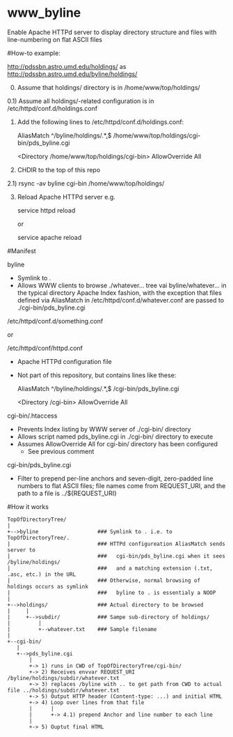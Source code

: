 # www_byline
Enable Apache HTTPd server to display directory structure and files with line-numbering on flat ASCII files


#How-to example:

http://pdssbn.astro.umd.edu/holdings/ as http://pdssbn.astro.umd.edu/byline/holdings/

0) Assume that holdings/ directory is in /home/www/top/holdings/

0.1) Assume all holdings/-related configuration is in /etc/httpd/conf.d/holdings.conf

1) Add the following lines to /etc/httpd/conf.d/holdings.conf:

    AliasMatch ^/byline/holdings/.*[.](asc|cat|lbl|tab|txt)$ /home/www/top/holdings/cgi-bin/pds_byline.cgi

    <Directory /home/www/top/holdings/cgi-bin>
        AllowOverride All
    </Directory>

2) CHDIR to the top of this repo

2.1) rsync -av byline cgi-bin /home/www/top/holdings/

3) Reload Apache HTTPd server e.g.

     service httpd reload

   or

     service apache reload


#Manifest

byline

- Symlink to .
- Allows WWW clients to browse ./whatever... tree vai byline/whatever...
  in the typical directory Apache Index fashion, with the exception that
  files defined via AliasMatch in /etc/httpd/conf.d/whatever.conf are
  passed to ./cgi-bin/pds_byline.cgi


/etc/httpd/conf.d/something.conf

  or

/etc/httpd/conf/httpd.conf

- Apache HTTPd configuration file
- Not part of this repository, but contains lines like these:

    AliasMatch ^/byline/holdings/.*[.](asc|cat|lbl|tab|txt)$ /cgi-bin/pds_byline.cgi

    <Directory /cgi-bin>
        AllowOverride All
    </Directory>


cgi-bin/.htaccess

- Prevents Index listing by WWW server of ./cgi-bin/ directory
- Allows script named pds_byline.cgi in ./cgi-bin/ directory to execute
- Assumes AllowOverride All for cgi-bin/ directory has been configured
  - See previous comment


cgi-bin/pds_byline.cgi

- Filter to prepend per-line anchors and seven-digit, zero-padded line
  numbers to flat ASCII files; file names come from REQUEST_URI, and
  the path to a file is ../${REQUEST_URI}


#How it works

    TopOfDirectoryTree/
    |
    +-->byline                   ### Symlink to . i.e. to TopOfDirectoryTree/.
    |                            ### HTTPd configureation AliasMatch sends server to 
    |                            ###   cgi-bin/pds_byline.cgi when it sees /byline/holdings/
    |                            ###   and a matching extension (.txt, .asc, etc.) in the URL
    |                            ### Otherwise, normal browsing of holdings occurs as symlink 
    |                            ###   byline to . is essentialy a NOOP
    |
    +-->holdings/                ### Actual directory to be browsed
    |     |
    |     +-->subdir/            ### Sampe sub-directory of holdings/
    |         |
    |         +--whatever.txt    ### Sample filename
    |
    +--cgi-bin/
       |
       +-->pds_byline.cgi
           |
           +-> 1) runs in CWD of TopOfDirectoryTree/cgi-bin/
           +-> 2) Receives envvar REQUEST_URI /byline/holdings/subdir/whatever.txt
           +-> 3) replaces /byline with .. to get path from CWD to actual file ../holdings/subdir/whatever.txt
           +-> 5) Output HTTP header (Content-type: ...) and initial HTML
           +-> 4) Loop over lines from that file
           |      |
           |      +-> 4.1) prepend Anchor and line number to each line
           |
           +-> 5) Ouptut final HTML
